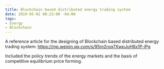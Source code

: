 ```yaml
---
title: Blockchain based distributed energy trading system
date: 2019-05-02 08:23:00 -04:00
tags:
- Energy
- Blockchain
---
```


A reference article for the designing of Blockchain based distributed energy trading system:
https://mp.weixin.qq.com/s/95m2roq7XwpJuH8x1P-iPg

Included the policy trends of the energy markets and the basis of competitive equilibrium price forming.
